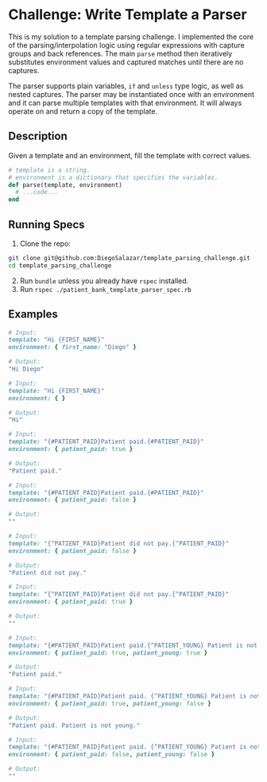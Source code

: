 # Challenge: Write Template a Parser

This is my solution to a template parsing challenge. I implemented the core of the parsing/interpolation logic using regular expressions with capture groups and back references. The main `parse` method then iteratively substitutes environment values and captured matches until there are no captures.

The parser supports plain variables, `if` and `unless` type logic, as well as nested captures. The parser may be instantiated once with an environment and it can parse multiple templates with that environment. It will always operate on and return a copy of the template.

## Description
Given a template and an environment, fill the template with correct values.

```ruby
# template is a string.
# environment is a dictionary that specifies the variables.
def parse(template, environment)
  # ...code...
end
```

## Running Specs

  1. Clone the repo:

```bash
git clone git@github.com:DiegoSalazar/template_parsing_challenge.git
cd template_parsing_challenge
```

  2. Run `bundle` unless you already have `rspec` installed.
  3. Run `rspec ./patient_bank_template_parser_spec.rb`

## Examples
```ruby
# Input:
template: "Hi {FIRST_NAME}"
environment: { first_name: "Diego" }

# Output:
"Hi Diego"

# Input:
template: "Hi {FIRST_NAME}"
environment: { }

# Output:
"Hi"

# Input:
template: "{#PATIENT_PAID}Patient paid.{#PATIENT_PAID}"
environment: { patient_paid: true }

# Output:
"Patient paid."

# Input:
template: "{#PATIENT_PAID}Patient paid.{#PATIENT_PAID}"
environment: { patient_paid: false }

# Output:
""

# Input:
template: "{^PATIENT_PAID}Patient did not pay.{^PATIENT_PAID}"
environment: { patient_paid: false }

# Output:
"Patient did not pay."

# Input:
template: "{^PATIENT_PAID}Patient did not pay.{^PATIENT_PAID}"
environment: { patient_paid: true }

# Output:
""

# Input:
template: "{#PATIENT_PAID}Patient paid.{^PATIENT_YOUNG} Patient is not young.{^PATIENT_YOUNG}{#PATIENT_PAID}"
environment: { patient_paid: true, patient_young: true }

# Output:
"Patient paid."

# Input:
template: "{#PATIENT_PAID}Patient paid. {^PATIENT_YOUNG} Patient is not young.{^PATIENT_YOUNG}{#PATIENT_PAID}"
environment: { patient_paid: true, patient_young: false }

# Output:
"Patient paid. Patient is not young."

# Input:
template: "{#PATIENT_PAID}Patient paid. {^PATIENT_YOUNG} Patient is not young.{^PATIENT_YOUNG}{#PATIENT_PAID}"
environment: { patient_paid: false, patient_young: false }

# Output:
""
```